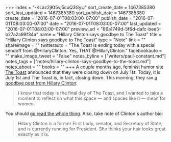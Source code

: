 +++
index = "-KLaz2jKt5vj5cuQ3GyU"
sort_create_date = 1467385380
sort_last_updated = 1467385380
sort_publish_date = 1467385380
create_date = "2016-07-01T08:03:00-07:00"
publish_date = "2016-07-01T08:03:00-07:00"
date = "2016-07-01T08:03:00-07:00"
last_updated = "2016-07-01T08:03:00-07:00"
preview_url = "86a1749d-5f6d-dafc-bee5-b27a2a99f34a"
name = "Hillary Clinton says goodbye to The Toast"
title = "Hillary Clinton says goodbye to The Toast"
type = "Note"
link = ""
shareimage = ""
twitterauto = "The Toast is ending today with a special sendoff from @HillaryClinton. Yes, THAT @HillaryClinton."
facebookauto = ""
make_image_tweet = "False"
notes_byline = ["writers/paul-constant.md"]
notes_tags = ["notes/hillary-clinton-says-goodbye-to-the-toast.md"]
notes_about = ""
books = ""
+++
A couple months ago, feminist humor site [The Toast](http://seattlereviewofbooks.com/notes/2016/05/13/book-news-roundup-a-conversation-about-disability-and-the-arts-is-happening-this-afternoon/) announced that they were closing down on July 1st. Today, it is July 1st and The Toast is, in fact, closing down. This morning, they ran [a goodbye post from Hillary Clinton](http://the-toast.net/2016/07/01/a-note-on-the-toast/):

<blockquote>I know that today is the final day of The Toast, and I wanted to take a moment to reflect on what this space — and spaces like it — mean for women.</blockquote>

You should [go read the whole thing](http://the-toast.net/2016/07/01/a-note-on-the-toast/). Also, take note of Clinton's author bio:

<blockquote>Hillary Clinton is a former First Lady, senator, and Secretary of State, and is currently running for President. She thinks your hair looks great exactly as it is.</blockquote>